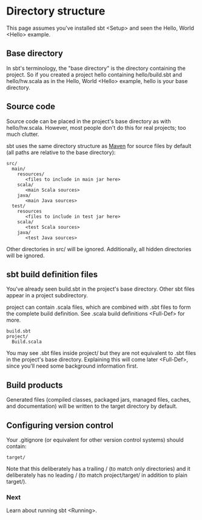 Directory structure
===================

This page assumes you've installed sbt \<Setup\> and seen the
Hello, World \<Hello\> example.

Base directory
--------------

In sbt's terminology, the "base directory" is the directory containing
the project. So if you created a project hello containing
hello/build.sbt and hello/hw.scala as in the Hello, World \<Hello\>
example, hello is your base directory.

Source code
-----------

Source code can be placed in the project's base directory as with
hello/hw.scala. However, most people don't do this for real projects;
too much clutter.

sbt uses the same directory structure as
[Maven](http://maven.apache.org/) for source files by default (all paths
are relative to the base directory):

``` {.sourceCode .text}
src/
  main/
    resources/
       <files to include in main jar here>
    scala/
       <main Scala sources>
    java/
       <main Java sources>
  test/
    resources
       <files to include in test jar here>
    scala/
       <test Scala sources>
    java/
       <test Java sources>
```

Other directories in src/ will be ignored. Additionally, all hidden
directories will be ignored.

sbt build definition files
--------------------------

You've already seen build.sbt in the project's base directory. Other sbt
files appear in a project subdirectory.

project can contain .scala files, which are combined with .sbt files to
form the complete build definition. See
.scala build definitions \<Full-Def\> for more.

``` {.sourceCode .text}
build.sbt
project/
  Build.scala
```

You may see .sbt files inside project/ but they are not equivalent to
.sbt files in the project's base directory. Explaining this will
come later \<Full-Def\>, since you'll need some background information
first.

Build products
--------------

Generated files (compiled classes, packaged jars, managed files, caches,
and documentation) will be written to the target directory by default.

Configuring version control
---------------------------

Your .gitignore (or equivalent for other version control systems) should
contain:

``` {.sourceCode .text}
target/
```

Note that this deliberately has a trailing / (to match only directories)
and it deliberately has no leading / (to match project/target/ in
addition to plain target/).

### Next

Learn about running sbt \<Running\>.
